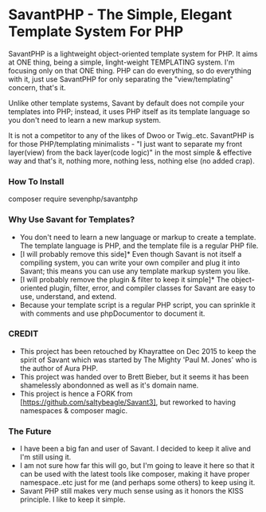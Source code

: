 SavantPHP - The Simple, Elegant Template System For PHP
=======================================================

SavantPHP is a lightweight object-oriented template system for PHP. It aims at ONE thing, being a simple, linght-weight TEMPLATING system. I'm focusing only on that ONE thing. PHP can do everything, so do everything with it, just use SavantPHP for only separating the "view/templating" concern, that's it.

Unlike other template systems, Savant by default does not compile your templates into PHP; instead, it uses PHP itself as its template language so you don't need to learn a new markup system.

It is not a competitor to any of the likes of Dwoo or Twig..etc. SavantPHP is for those PHP/templating minimalists - "I just want to separate my front layer(view) from the back layer(code logic)" in the most simple & effective way and that's it, nothing more, nothing less, nothing else (no added crap).

### How To Install

composer require sevenphp/savantphp

### Why Use Savant for Templates?


- You don't need to learn a new language or markup to create a template. The template language is PHP, and the template file is a regular PHP file.
- [I will probably remove this side]* Even though Savant is not itself a compiling system, you can write your own compiler and plug it into Savant; this means you can use any template markup system you like.
- [I will probably remove the plugin & filter to keep it simple]* The object-oriented plugin, filter, error, and compiler classes for Savant are easy to use, understand, and extend.
- Because your template script is a regular PHP script, you can sprinkle it with comments and use phpDocumentor to document it.

### CREDIT

- This project has been retouched by Khayrattee on Dec 2015 to keep the spirit of Savant which was started by The Mighty 'Paul M. Jones' who is the author of Aura PHP.
- This project was handed over to Brett Bieber, but it seems it has been shamelessly abondonned as well as it's domain name.
- This project is hence a FORK from [https://github.com/saltybeagle/Savant3], but reworked to having namespaces & composer magic.

### The Future

- I have been a big fan and user of Savant. I decided to keep it alive and I'm still using it.
- I am not sure how far this will go, but I'm going to leave it here so that it can be used with the latest tools like composer, making it have proper namespace..etc just for me (and perhaps some others) to keep using it.
- Savant PHP still makes very much sense using as it honors the KISS principle. I like to keep it simple.

